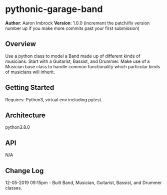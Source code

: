 # pythonic-garage-band

**Author**: Aaron Imbrock
**Version**: 1.0.0 (increment the patch/fix version number up if you make more commits past your first submission)

## Overview
Use a python class to model a Band made up of different kinds of musicians. Start with a Guitarist, Bassist, and Drummer. Make use of a Musician base class to handle common functionality which particular kinds of musicians will inherit.

## Getting Started
Requires: Python3, virtual env including pytest.

## Architecture
python3.8.0

## API
N/A

## Change Log
12-05-2019 09:15pm - Built Band, Musician, Guitarist, Bassist, and Drummer classes.